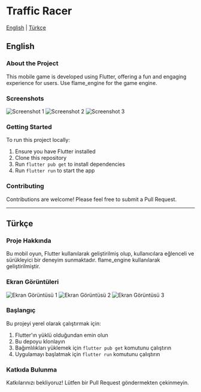 # Traffic Racer

[English](#english) | [Türkçe](#türkçe)

<a name="english"></a>
## English

### About the Project

This mobile game is developed using Flutter, offering a fun and engaging experience for users. Use flame_engine for the game engine.

### Screenshots

![Screenshot 1](screenshots/1.png)
![Screenshot 2](screenshots/2.png)
![Screenshot 3](screenshots/3.png)

### Getting Started

To run this project locally:

1. Ensure you have Flutter installed
2. Clone this repository
3. Run `flutter pub get` to install dependencies
4. Run `flutter run` to start the app

### Contributing

Contributions are welcome! Please feel free to submit a Pull Request.

---

<a name="türkçe"></a>
## Türkçe

### Proje Hakkında

Bu mobil oyun, Flutter kullanılarak geliştirilmiş olup, kullanıcılara eğlenceli ve sürükleyici bir deneyim sunmaktadır. flame_engine kullanılarak geliştirilmiştir.

### Ekran Görüntüleri

![Ekran Görüntüsü 1](screenshots/1.png)
![Ekran Görüntüsü 2](screenshots/2.png)
![Ekran Görüntüsü 3](screenshots/3.png)

### Başlangıç

Bu projeyi yerel olarak çalıştırmak için:

1. Flutter'ın yüklü olduğundan emin olun
2. Bu depoyu klonlayın
3. Bağımlılıkları yüklemek için `flutter pub get` komutunu çalıştırın
4. Uygulamayı başlatmak için `flutter run` komutunu çalıştırın

### Katkıda Bulunma

Katkılarınızı bekliyoruz! Lütfen bir Pull Request göndermekten çekinmeyin.

